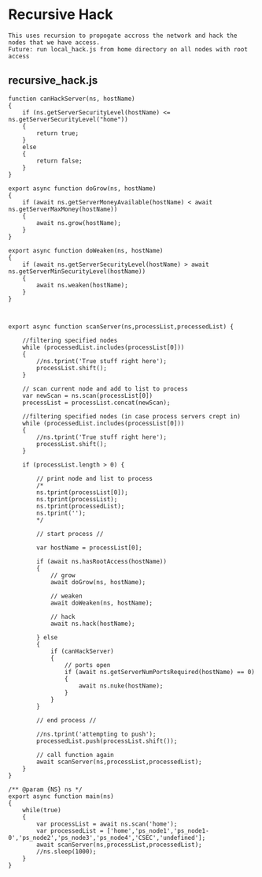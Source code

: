 # Recursive Hack

	This uses recursion to propogate accross the network and hack the nodes that we have access.
	Future: run local_hack.js from home directory on all nodes with root access
	
## recursive_hack.js

	function canHackServer(ns, hostName)
	{
		if (ns.getServerSecurityLevel(hostName) <= ns.getServerSecurityLevel("home"))
		{
			return true;
		}
		else
		{
			return false;
		}
	}

	export async function doGrow(ns, hostName)
	{
		if (await ns.getServerMoneyAvailable(hostName) < await ns.getServerMaxMoney(hostName))
		{
			await ns.grow(hostName);
		} 
	}

	export async function doWeaken(ns, hostName)
	{
		if (await ns.getServerSecurityLevel(hostName) > await ns.getServerMinSecurityLevel(hostName))
		{
			await ns.weaken(hostName);
		}
	}



	export async function scanServer(ns,processList,processedList) {

		//filtering specified nodes
		while (processedList.includes(processList[0]))
		{
			//ns.tprint('True stuff right here');
			processList.shift();
		}

		// scan current node and add to list to process
		var newScan = ns.scan(processList[0])
		processList = processList.concat(newScan);

		//filtering specified nodes (in case process servers crept in)
		while (processedList.includes(processList[0]))
		{
			//ns.tprint('True stuff right here');
			processList.shift();
		}

		if (processList.length > 0) {

			// print node and list to process
			/*
			ns.tprint(processList[0]);
			ns.tprint(processList);
			ns.tprint(processedList);
			ns.tprint('');
			*/

			// start process //

			var hostName = processList[0];

			if (await ns.hasRootAccess(hostName))
			{
				// grow
				await doGrow(ns, hostName);

				// weaken
				await doWeaken(ns, hostName);

				// hack
				await ns.hack(hostName);

			} else
			{
				if (canHackServer)
				{
					// ports open
					if (await ns.getServerNumPortsRequired(hostName) == 0)
					{
						await ns.nuke(hostName);
					}
				}
			}

			// end process //

			//ns.tprint('attempting to push');
			processedList.push(processList.shift()); 

			// call function again
			await scanServer(ns,processList,processedList);
		}
	}

	/** @param {NS} ns */
	export async function main(ns) 
	{
		while(true)
		{
			var processList = await ns.scan('home');
			var processedList = ['home','ps_node1','ps_node1-0','ps_node2','ps_node3','ps_node4','CSEC','undefined'];
			await scanServer(ns,processList,processedList);
			//ns.sleep(1000);
		}
	}